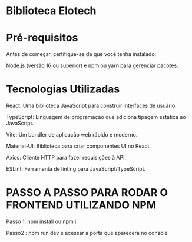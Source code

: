 # Biblioteca Elotech

# Pré-requisitos
Antes de começar, certifique-se de que você tenha instalado:

Node.js (versão 16 ou superior) e npm ou yarn para gerenciar pacotes.

# Tecnologias Utilizadas
React: Uma biblioteca JavaScript para construir interfaces de usuário.

TypeScript: Linguagem de programação que adiciona tipagem estática ao JavaScript.

Vite: Um bundler de aplicação web rápido e moderno.

Material-UI: Biblioteca para criar componentes UI no React.

Axios: Cliente HTTP para fazer requisições à API.

ESLint: Ferramenta de linting para JavaScript/TypeScript.

# PASSO A PASSO PARA RODAR O FRONTEND UTILIZANDO NPM

Passo 1: npm install ou npm i

Passo2 : npm run dev e acessar a porta que aparecerá no console
